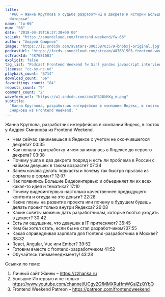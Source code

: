 ```yaml
---
title:
  "#66 – Жанна Круглова о судьбе разработчиц в декрете и истории Больших
  Интервью"
name: "fw-66"
num: "66"
date: "2018-08-19T16:37:30+00:00"
scLink: "https://soundcloud.com/frontend-weekend/fw-66"
author: "Андрей Смирнов"
image: "https://i1.sndcdn.com/avatars-000358703579-bnobxj-original.jpg"
podcastUrl: "https://feeds.soundcloud.com/stream/487681503-frontend-weekend-fw-66.m4a"
scTrackId: "487681503"
explicit: false
tag_list: "Podcast Frontend Weekend fw Girl yandex javascript interview"
license: "cc-by-nc-nd"
playback_count: "6714"
download_count: "66"
favoritings_count: "84"
reposts_count: "9"
comment_count: "2"
waveform_url: "https://w1.sndcdn.com/abx1P8JOkMXg_m.png"
subtitle:
  "Жанна Круглова, разработчик интерфейсов в компании Яндекс, в гостях у Андрея
  Смирнова из Frontend Weekend. "
---
```


Жанна Круглова, разработчик интерфейсов в компании Яндекс, в гостях у Андрея
Смирнова из Frontend Weekend.

- Чем сейчас занимаешься в Яндексе с учетом не окончившегося декрета?
  <timecode sec="35">00:35</timecode>
- Как попала в разработку и чем занималась в Яндексе до первого декрета?
  <timecode sec="218">03:38</timecode>
- Почему ушла в два декрета подряд и есть ли проблема в России с наймом девушек
  в таком возрасте? <timecode sec="454">07:34</timecode>
- Зачем начала делать подкасты и почему так быстро прыгала из формата в формат?
  <timecode sec="727">12:07</timecode>
- Как появились Большие Видеоинтервью и объединяет ли их всех какая-то идея и
  тематика? <timecode sec="1030">17:10</timecode>
- Почему видеоинтервью настолько качественнее предыдущего контента и откуда на
  это деньги? <timecode sec="1348">22:28</timecode>
- Какие планы на развитие проекта или почему в будущем будешь делать проект
  только внутри Яндекса? <timecode sec="1568">26:08</timecode>
- Какие советы можешь дать разработчицам, которые боятся уходить в декрет?
  <timecode sec="1842">30:42</timecode>
- Есть ли ощущение, что девушек в IT притесняют?
  <timecode sec="2145">35:45</timecode>
- Кем бы хотел стать, если бы не стал
  разработчиком?<timecode sec="2275">37:55</timecode>
- Какая справедливая зарплата для frontend-разработчика в Москве?
  <timecode sec="2312">38:32</timecode>
- React, Angular, Vue или Ember? <timecode sec="2392">39:52</timecode>
- Готовим вместе с frontend-разработчиком <timecode sec="2512">41:52</timecode>
- Обучайтесь таймменеджменту! <timecode sec="2608">43:28</timecode>

Ссылки по теме:

1. Личный сайт Жанны – <https://zzhanka.ru>
2. Большие Интервью и не только –
   <https://www.youtube.com/channel/UCgy2GfMMXRuHmWGaIZzQYbQ>
3. Frontend Weekend Patreon – <https://patreon.com/frontendweekend>
